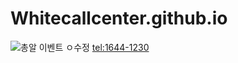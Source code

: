 # Whitecallcenter.github.io
![총알 이벤트 ㅇ수정](https://user-images.githubusercontent.com/112099906/186706064-07863494-0329-4243-a06d-37ca469b9072.png)
[tel:1644-1230](url)
